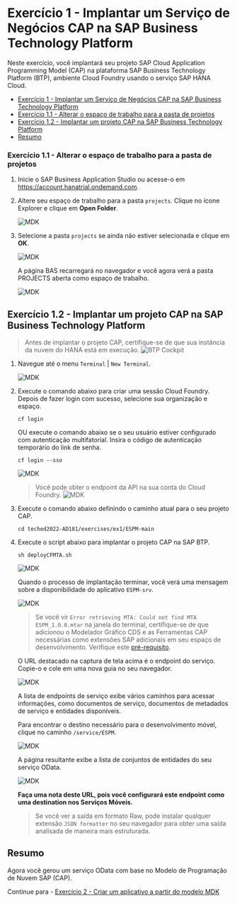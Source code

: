 # Exercício 1 - Implantar um Serviço de Negócios CAP na SAP Business Technology Platform

Neste exercício, você implantará seu projeto SAP Cloud Application Programming Model (CAP) na plataforma SAP Business Technology Platform (BTP), ambiente Cloud Foundry usando o serviço SAP HANA Cloud.

- [Exercício 1 - Implantar um Serviço de Negócios CAP na SAP Business Technology Platform](#exercício-1---implantar-um-serviço-de-negócios-cap-na-sap-business-technology-platform)
- [Exercício 1.1 - Alterar o espaço de trabalho para a pasta de projetos](#exercício-11---alterar-o-espaço-de-trabalho-para-a-pasta-de-projetos)
- [Exercício 1.2 - Implantar um projeto CAP na SAP Business Technology Platform](#exercício-12---implantar-um-projeto-cap-na-sap-business-technology-platform)
- [Resumo](#resumo)

### Exercício 1.1 - Alterar o espaço de trabalho para a pasta de projetos

1. Inicie o SAP Business Application Studio ou acesse-o em https://account.hanatrial.ondemand.com.

2. Altere seu espaço de trabalho para a pasta `projects`. Clique no ícone Explorer e clique em **Open Folder**.

    ![MDK](images/1.1.1.png)

3. Selecione a pasta `projects` se ainda não estiver selecionada e clique em **OK**.

    ![MDK](images/1.1.2.png)

    A página BAS recarregará no navegador e você agora verá a pasta PROJECTS aberta como espaço de trabalho.

    ![MDK](images/1.1.3.png)

## Exercício 1.2 - Implantar um projeto CAP na SAP Business Technology Platform

> Antes de implantar o projeto CAP, certifique-se de que sua instância da nuvem do HANA está em execução.
>  ![BTP Cockpit](images/1.1.0.png)

1. Navegue até o menu `Terminal` | `New Terminal`. 

    ![MDK](images/1.2.1.png)

2. Execute o comando abaixo para criar uma sessão Cloud Foundry. Depois de fazer login com sucesso, selecione sua organização e espaço.

    ```shell
    cf login
    ```

    OU execute o comando abaixo se o seu usuário estiver configurado com autenticação multifatorial. Insira o código de autenticação temporário do link de senha.

    ```shell
    cf login --sso
    ```

    ![MDK](images/1.2.2.png)  

    > Você pode obter o endpoint da API na sua conta do Cloud Foundry.
    ![MDK](images/1.2.3.png) 
   

3. Execute o comando abaixo definindo o caminho atual para o seu projeto CAP.

    ```shell
    cd teched2022-AD181/exercises/ex1/ESPM-main
    ```

4. Execute o script abaixo para implantar o projeto CAP na SAP BTP.

    ```shell
    sh deployCFMTA.sh
    ```

    ![MDK](images/1.2.4.png) 

    Quando o processo de implantação terminar, você verá uma mensagem sobre a disponibilidade do aplicativo `ESPM-srv`. 

    ![MDK](images/1.2.5.png) 

    > Se você vir `Error retrieving MTA: Could not find MTA ESPM_1.0.0.mtar` na janela do terminal, certifique-se de que adicionou o Modelador Gráfico CDS e as Ferramentas CAP necessárias como extensões SAP adicionais em seu espaço de desenvolvimento. Verifique este [pré-requisito](../ex0/README.md#set-up-sap-business-application-studio-for-sap-cap-and-mdk-development).

    O URL destacado na captura de tela acima é o endpoint do serviço. Copie-o e cole em uma nova guia no seu navegador. 

    ![MDK](images/1.2.6.png) 

    A lista de endpoints de serviço exibe vários caminhos para acessar informações, como documentos de serviço, documentos de metadados de serviço e entidades disponíveis.

    Para encontrar o destino necessário para o desenvolvimento móvel, clique no caminho `/service/ESPM`. 

    ![MDK](images/1.2.7.png) 

    A página resultante exibe a lista de conjuntos de entidades do seu serviço OData. 

    ![MDK](images/1.2.8.png) 

    **Faça uma nota deste URL, pois você configurará este endpoint como uma destination nos Serviços Móveis.**

    > Se você ver a saída em formato Raw, pode instalar qualquer extensão `JSON formatter` no seu navegador para obter uma saída analisada de maneira mais estruturada.

## Resumo

Agora você gerou um serviço OData com base no Modelo de Programação de Nuvem SAP (CAP).

Continue para - [Exercício 2 - Criar um aplicativo a partir do modelo MDK](../ex2/README.md)

